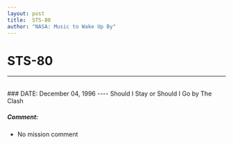 ```yaml
---
layout: post
title:  STS-80
author: "NASA: Music to Wake Up By"
---
```


# STS-80
----
<br/>
### DATE: December 04, 1996
----
Should I Stay or Should I Go by The Clash

##### Comment:
* No mission comment
